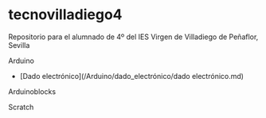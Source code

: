 # tecnovilladiego4
Repositorio para el alumnado de 4º del IES Virgen de Villadiego de Peñaflor, Sevilla

Arduino

- [Dado electrónico](/Arduino/dado_electrónico/dado electrónico.md)

Arduinoblocks

Scratch